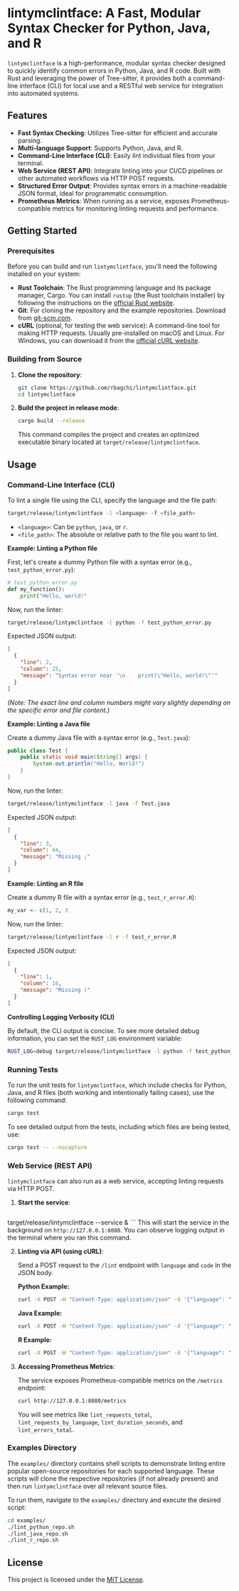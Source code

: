 # lintymclintface: A Fast, Modular Syntax Checker for Python, Java, and R

`lintymclintface` is a high-performance, modular syntax checker designed to quickly identify common errors in Python, Java, and R code. Built with Rust and leveraging the power of Tree-sitter, it provides both a command-line interface (CLI) for local use and a RESTful web service for integration into automated systems.

## Features

*   **Fast Syntax Checking**: Utilizes Tree-sitter for efficient and accurate parsing.
*   **Multi-language Support**: Supports Python, Java, and R.
*   **Command-Line Interface (CLI)**: Easily lint individual files from your terminal.
*   **Web Service (REST API)**: Integrate linting into your CI/CD pipelines or other automated workflows via HTTP POST requests.
*   **Structured Error Output**: Provides syntax errors in a machine-readable JSON format, ideal for programmatic consumption.
*   **Prometheus Metrics**: When running as a service, exposes Prometheus-compatible metrics for monitoring linting requests and performance.

## Getting Started

### Prerequisites

Before you can build and run `lintymclintface`, you'll need the following installed on your system:

*   **Rust Toolchain**: The Rust programming language and its package manager, Cargo. You can install `rustup` (the Rust toolchain installer) by following the instructions on the [official Rust website](https://www.rust-lang.org/tools/install).
*   **Git**: For cloning the repository and the example repositories. Download from [git-scm.com](https://git-scm.com/downloads).
*   **cURL** (optional, for testing the web service): A command-line tool for making HTTP requests. Usually pre-installed on macOS and Linux. For Windows, you can download it from the [official cURL website](https://curl.se/download.html).

### Building from Source

1.  **Clone the repository**:
    ```bash
    git clone https://github.com/rbagchi/lintymclintface.git
    cd lintymclintface
    ```

2.  **Build the project in release mode**:
    ```bash
    cargo build --release
    ```
    This command compiles the project and creates an optimized executable binary located at `target/release/lintymclintface`.

## Usage

### Command-Line Interface (CLI)

To lint a single file using the CLI, specify the language and the file path:

```bash
target/release/lintymclintface -l <language> -f <file_path>
```

*   `<language>`: Can be `python`, `java`, or `r`.
*   `<file_path>`: The absolute or relative path to the file you want to lint.

**Example: Linting a Python file**

First, let's create a dummy Python file with a syntax error (e.g., `test_python_error.py`):

```python
# test_python_error.py
def my_function():
    print("Hello, world!"
```

Now, run the linter:

```bash
target/release/lintymclintface -l python -f test_python_error.py
```

Expected JSON output:

```json
[
  {
    "line": 2,
    "column": 25,
    "message": "Syntax error near '\n    print(\"Hello, world!\"'"
  }
]
```

*(Note: The exact line and column numbers might vary slightly depending on the specific error and file content.)*

**Example: Linting a Java file**

Create a dummy Java file with a syntax error (e.g., `Test.java`):

```java
public class Test {
    public static void main(String[] args) {
        System.out.println("Hello, World!")
    }
}
```

Now, run the linter:

```bash
target/release/lintymclintface -l java -f Test.java
```

Expected JSON output:

```json
[
  {
    "line": 3,
    "column": 44,
    "message": "Missing ;"
  }
]
```

**Example: Linting an R file**

Create a dummy R file with a syntax error (e.g., `test_r_error.R`):

```R
my_var <- c(1, 2, 3
```

Now, run the linter:

```bash
target/release/lintymclintface -l r -f test_r_error.R
```

Expected JSON output:

```json
[
  {
    "line": 1,
    "column": 16,
    "message": "Missing )"
  }
]
```

**Controlling Logging Verbosity (CLI)**

By default, the CLI output is concise. To see more detailed debug information, you can set the `RUST_LOG` environment variable:

```bash
RUST_LOG=debug target/release/lintymclintface -l python -f test_python_error.py
```

### Running Tests

To run the unit tests for `lintymclintface`, which include checks for Python, Java, and R files (both working and intentionally failing cases), use the following command:

```bash
cargo test
```

To see detailed output from the tests, including which files are being tested, use:

```bash
cargo test -- --nocapture
```

### Web Service (REST API)


`lintymclintface` can also run as a web service, accepting linting requests via HTTP POST.

1.  **Start the service**:
    ```bash
target/release/lintymclintface --service &
    ```
    This will start the service in the background on `http://127.0.0.1:8080`. You can observe logging output in the terminal where you ran this command.

2.  **Linting via API (using cURL)**:

    Send a POST request to the `/lint` endpoint with `language` and `code` in the JSON body.

    **Python Example:**
    ```bash
    curl -X POST -H "Content-Type: application/json" -d '{"language": "python", "code": "def my_function():\n    print(\"Hello, world!\""}' http://127.0.0.1:8080/lint
    ```

    **Java Example:**
    ```bash
    curl -X POST -H "Content-Type: application/json" -d '{"language": "java", "code": "public class MyClass { public static void main(String[] args) { System.out.println(\"Hello\") } }"}' http://127.0.0.1:8080/lint
    ```

    **R Example:**
    ```bash
    curl -X POST -H "Content-Type: application/json" -d '{"language": "r", "code": "my_data <- data.frame(x = 1:3, y = c(\"a\", \"b\", \"c\")"}' http://127.0.0.1:8080/lint
    ```

3.  **Accessing Prometheus Metrics**:

    The service exposes Prometheus-compatible metrics on the `/metrics` endpoint:
    ```bash
    curl http://127.0.0.1:8080/metrics
    ```
    You will see metrics like `lint_requests_total`, `lint_requests_by_language`, `lint_duration_seconds`, and `lint_errors_total`.

### Examples Directory

The `examples/` directory contains shell scripts to demonstrate linting entire popular open-source repositories for each supported language. These scripts will clone the respective repositories (if not already present) and then run `lintymclintface` over all relevant source files.

To run them, navigate to the `examples/` directory and execute the desired script:

```bash
cd examples/
./lint_python_repo.sh
./lint_java_repo.sh
./lint_r_repo.sh
```

## License

This project is licensed under the [MIT License](LICENSE).
